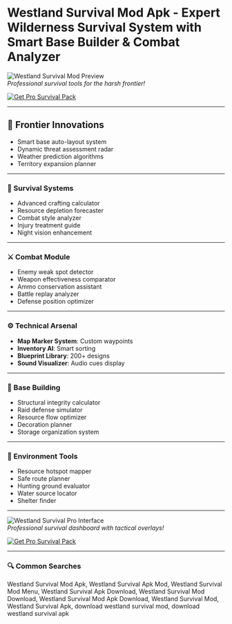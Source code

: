 # Westland Survival Mod Apk - Expert Wilderness Survival System with Smart Base Builder & Combat Analyzer

![Westland Survival Mod Preview](https://encrypted-tbn0.gstatic.com/images?q=tbn:ANd9GcRSBJACQgeWFzXuqmTyRov94B7XwtypPVhHtg&s)  
*Professional survival tools for the harsh frontier!*

[![Get Pro Survival Pack](https://img.shields.io/badge/Download-Pro_Pack-orange?style=for-the-badge&logo=android)](#)

---

## 🌟 Frontier Innovations
- Smart base auto-layout system
- Dynamic threat assessment radar
- Weather prediction algorithms
- Territory expansion planner

---

### 🎯 Survival Systems
- Advanced crafting calculator
- Resource depletion forecaster
- Combat style analyzer
- Injury treatment guide
- Night vision enhancement

---

### ⚔️ Combat Module
- Enemy weak spot detector
- Weapon effectiveness comparator
- Ammo conservation assistant
- Battle replay analyzer
- Defense position optimizer

---

### ⚙️ Technical Arsenal
- **Map Marker System**: Custom waypoints
- **Inventory AI**: Smart sorting
- **Blueprint Library**: 200+ designs
- **Sound Visualizer**: Audio cues display

---

### 🏡 Base Building
- Structural integrity calculator
- Raid defense simulator
- Resource flow optimizer
- Decoration planner
- Storage organization system

---

### 🌄 Environment Tools
- Resource hotspot mapper
- Safe route planner
- Hunting ground evaluator
- Water source locator
- Shelter finder

---

![Westland Survival Pro Interface](https://encrypted-tbn0.gstatic.com/images?q=tbn:ANd9GcT_EbU3CpjiPmN0pOndJagPDhBNEKaoCM1obg&s)  
*Professional survival dashboard with tactical overlays!*

[![Get Pro Survival Pack](https://img.shields.io/badge/Download-Pro_Pack-orange?style=for-the-badge&logo=android)](#)

---

### 🔍 Common Searches

Westland Survival Mod Apk, Westland Survival Apk Mod, Westland Survival Mod Menu, Westland Survival Apk Download, Westland Survival Mod Download, Westland Survival Mod Apk Download, Westland Survival Mod, Westland Survival Apk, download westland survival mod, download westland survival apk
